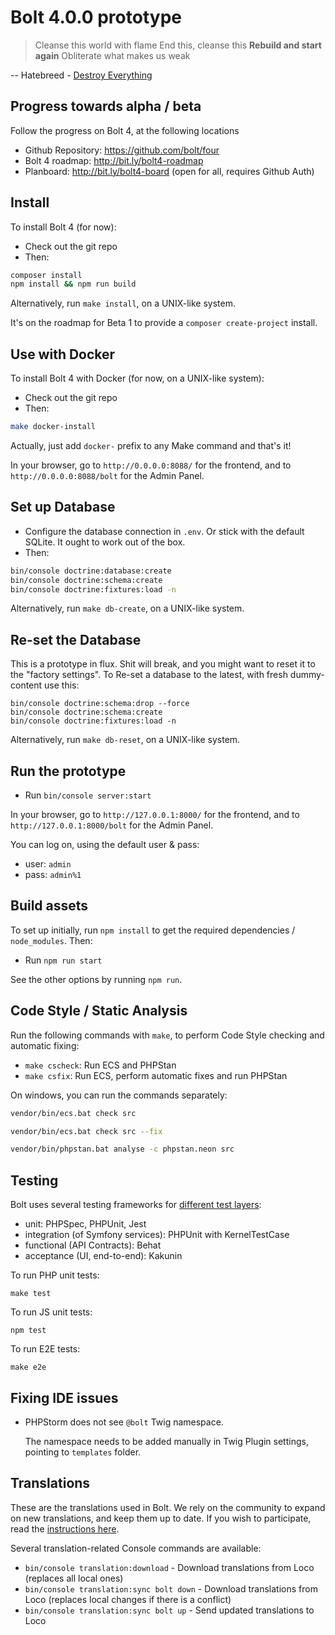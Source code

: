 Bolt 4.0.0 prototype
====================

> Cleanse this world with flame
> End this, cleanse this
> **Rebuild and start again**
> Obliterate what makes us weak

-- Hatebreed - [Destroy Everything][hatebreed]

Progress towards alpha / beta
-----------------------------

Follow the progress on Bolt 4, at the following locations

 - Github Repository: https://github.com/bolt/four
 - Bolt 4 roadmap: http://bit.ly/bolt4-roadmap
 - Planboard: http://bit.ly/bolt4-board (open for all, requires Github Auth)

Install
-------

To install Bolt 4 (for now):

  - Check out the git repo
  - Then:
  
  ```bash
composer install
npm install && npm run build
  ```

Alternatively, run `make install`, on a UNIX-like system.

It's on the roadmap for Beta 1 to provide a `composer create-project` install.

Use with Docker
---------------

To install Bolt 4 with Docker (for now, on a UNIX-like system):

  - Check out the git repo
  - Then:

  ```bash
make docker-install
  ```

Actually, just add `docker-` prefix to any Make command and that's it!

In your browser, go to `http://0.0.0.0:8088/` for the frontend, and to 
`http://0.0.0.0:8088/bolt` for the Admin Panel.

Set up Database
---------------

  - Configure the database connection in `.env`. Or stick with the default
    SQLite. It ought to work out of the box.
  - Then:

```bash
bin/console doctrine:database:create
bin/console doctrine:schema:create
bin/console doctrine:fixtures:load -n
```

Alternatively, run `make db-create`, on a UNIX-like system.

Re-set the Database
-------------------

This is a prototype in flux. Shit will break, and you might want to reset it to
the "factory settings". To Re-set a database to the latest, with fresh
dummy-content use this:

```
bin/console doctrine:schema:drop --force
bin/console doctrine:schema:create
bin/console doctrine:fixtures:load -n
```

Alternatively, run `make db-reset`, on a UNIX-like system.

Run the prototype
-----------------

  - Run `bin/console server:start`

In your browser, go to `http://127.0.0.1:8000/` for the frontend, and to
`http://127.0.0.1:8000/bolt` for the Admin Panel.

You can log on, using the default user & pass:

 - user: `admin`
 - pass: `admin%1`

Build assets
------------

To set up initially, run `npm install` to get the required dependencies /
`node_modules`. Then:

  - Run `npm run start`

See the other options by running `npm run`.

Code Style / Static Analysis
----------------------------

Run the following commands with `make`, to perform Code Style checking and 
automatic fixing:

 - `make cscheck`: Run ECS and PHPStan
 - `make csfix`: Run ECS, perform automatic fixes and run PHPStan

On windows, you can run the commands separately:

```bash
vendor/bin/ecs.bat check src
```

```bash
vendor/bin/ecs.bat check src --fix
```

```bash
vendor/bin/phpstan.bat analyse -c phpstan.neon src
```

Testing
---

Bolt uses several testing frameworks for [different test layers][fowler]:
- unit: PHPSpec, PHPUnit, Jest
- integration (of Symfony services): PHPUnit with KernelTestCase
- functional (API Contracts): Behat
- acceptance (UI, end-to-end): Kakunin

To run PHP unit tests:
```
make test
```

To run JS unit tests:
```
npm test
```

To run E2E tests:
```
make e2e
```

Fixing IDE issues
----

- PHPStorm does not see `@bolt` Twig namespace.
  
  The namespace needs to be added manually in Twig Plugin settings, pointing to `templates` folder.


Translations
------------

These are the translations used in Bolt. We rely on the community to expand on new
translations, and keep them up to date. If you wish to participate, read the
[instructions here][translations].

Several translation-related Console commands are available:
- `bin/console translation:download` - Download translations from Loco (replaces all local ones)
- `bin/console translation:sync bolt down` - Download translations from Loco (replaces local changes if there is a conflict)
- `bin/console translation:sync bolt up` - Send updated translations to Loco


[fowler]: https://martinfowler.com/articles/practical-test-pyramid.html
[translations]: https://github.com/bolt/four/wiki/Contribute-on-translations
[hatebreed]: https://www.youtube.com/watch?v=DBwgX8yBqsw
